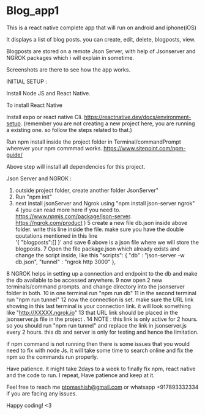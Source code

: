 # Blog_app1


This is a react native complete app that will run on android and iphone(iOS)

It displays a list of blog posts. you can create, edit, delete, blogposts, view. 

Blogposts are stored on a remote Json Server, with help of Jsonserver and NGROK packages which i will explain in sometime. 

Screenshots are there to see how the app works.

INITIAL SETUP :

Install Node JS and React Native.

To install React Native

Install expo or react native Cli. https://reactnative.dev/docs/environment-setup. (remember you are not creating a new project here, you are running a existing one. so follow the steps related to that.)

Run npm install inside the project folder in Terminal/commandPrompt wherever your npm commmad works. https://www.sitepoint.com/npm-guide/

Above step will install all dependencies for this project.

Json Server and NGROK : 

1. outside project folder, create another folder JsonServer"
2.  Run "npm init"
3.  next install jsonServer and Ngrok using "npm install json-server ngrok" 
4 (you can read more here if you need to. https://www.npmjs.com/package/json-server.  https://ngrok.com/product ) 
5 create a new file db.json inside above folder. write this line inside the file. make sure you have the double qoutations mentioned in this line  
'{ "blogposts":[] }'  and save
6 above is a json file where we will store the blogposts. 
7 Open the file package.json which already exists and change the script inside, like this
"scripts": {
    "db" : "json-server -w db.json",
    "tunnel" : "ngrok http 3000"
  },
  
8 NGROK helps in setting up a connection and endpoint to the db and make the db available to be accessed anywhere. 
9 now open 2 new terminals/command prompts. and change directory into the jsonserver folder in both.
10 in one terminal run "npm run db"
11 in the second terminal run "npm run tunnel" 
12 now the connection is set. make sure the URL link showing in this last terminal is your connection link. it will look something like "http://XXXXX.ngrok.io" 
13 that URL link should be placed in the jsonserver.js file in the project .
14 NOTE : this link is only active for 2 hours. so you should run "npm run tunnel" and replace the link in jsonserver.js every 2 hours. this db and server is only for testing and hence the limitation. 



if npm command is not running then there is some issues that you would need to fix with node Js. it will take some time to search online and fix the npm so the commands run properly.

Have patience. it might take 2days to a week to finally fix npm, react native and the code to run. I repeat, Have patience and keep at it.

Feel free to reach me ptpmashish@gmail.com or whatsapp +917893332334 if you are facing any issues.

Happy coding!
<3 
